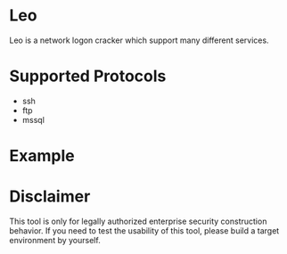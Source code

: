 # Leo
Leo is a network logon cracker which support many different services.

# Supported Protocols
- ssh
- ftp
- mssql

# Example

# Disclaimer
This tool is only for legally authorized enterprise security construction behavior. If you need to test the usability of this tool, please build a target environment by yourself.